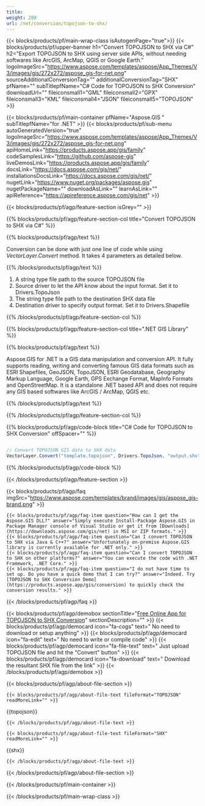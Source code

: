 ```yaml
---
title:  
weight: 280
url: /net/conversion/topojson-to-shx/ 
---
```


{{< blocks/products/pf/main-wrap-class isAutogenPage="true">}}
{{< blocks/products/pf/upper-banner h1="Convert TOPOJSON to SHX via C#" h2="Export TOPOJSON to SHX using server side APIs, without needing softwares like ArcGIS, ArcMap, QGIS or Google Earth." logoImageSrc="https://www.aspose.com/templates/aspose/App_Themes/V3/images/gis/272x272/aspose_gis-for-net.png" sourceAdditionalConversionTag="" additionalConversionTag="SHX" pfName="" subTitlepfName="C# Code for TOPOJSON to SHX Conversion" downloadUrl="" fileiconsmall1="GML" fileiconsmall2="GPX" fileiconsmall3="KML" fileiconsmall4="JSON" fileiconsmall5="TOPOJSON" >}}

{{< blocks/products/pf/main-container pfName="Aspose.GIS " subTitlepfName="for .NET" >}}
{{< blocks/products/pf/sub-menu autoGeneratedVersion="true" logoImageSrc="https://www.aspose.com/templates/aspose/App_Themes/V3/images/gis/272x272/aspose_gis-for-net.png" apiHomeLink="https://products.aspose.app/gis/family" codeSamplesLink="https://github.com/aspose-gis" liveDemosLink="https://products.aspose.app/gis/family" docsLink="https://docs.aspose.com/gis/net/" installationsDocsLink="https://docs.aspose.com/gis/net/" nugetLink="https://www.nuget.org/packages/aspose.gis" nugetPackageName="" downloadAsLink="" learnAsLink="" apiReference="https://apireference.aspose.com/gis/net" >}}

{{< blocks/products/pf/agp/feature-section isGrey="" >}}

{{% blocks/products/pf/agp/feature-section-col title="Convert TOPOJSON to SHX via C#" %}}

{{% blocks/products/pf/agp/text %}}

 Conversion can be done with just one line of code while using
 *VectorLayer.Convert* 
 method. It takes 4 parameters as detailed below.

{{% /blocks/products/pf/agp/text %}}

1.  A string type file path to the source TOPOJSON file
1.  Source driver to let the API know about the input format. Set it to Drivers.TopoJson
1.  The string type file path to the destination SHX data file
1.  Destination driver to specify output format. Set it to Drivers.Shapefile

{{% /blocks/products/pf/agp/feature-section-col %}}

{{% blocks/products/pf/agp/feature-section-col title=".NET GIS Library" %}}

{{% blocks/products/pf/agp/text %}}

 Aspose.GIS for .NET is a GIS data manipulation and conversion API. It fully supports reading, writing and converting famous GIS data formats such as ESRI Shapefiles, GeoJSON, TopoJSON, ESRI Geodatabase, Geography Markup Language, Google Earth, GPS Exchange Format, MapInfo Formats and OpenStreetMap. It is a standalone .NET based API and does not require any GIS based softwares like ArcGIS / ArcMap, QGIS etc.

{{% /blocks/products/pf/agp/text %}}

{{% /blocks/products/pf/agp/feature-section-col %}}

{{% blocks/products/pf/agp/code-block title="C# Code for TOPOJSON to SHX Conversion" offSpacer="" %}}

```cs

// Convert TOPOJSON GIS data to SHX data
VectorLayer.Convert("template.topojson", Drivers.TopoJson, "output.shx", Drivers.Shapefile);

```

{{% /blocks/products/pf/agp/code-block %}}

{{< /blocks/products/pf/agp/feature-section >}}

{{< blocks/products/pf/agp/faq imgSrc="https://www.aspose.com/templates/brand/images/gis/aspose_gis-brand.png" >}}

    {{< blocks/products/pf/agp/faq-item question="How can I get the Aspose.GIS DLL?" answer="Simply execute Install-Package Aspose.GIS in Package Manager console of Visual Studio or get it from [Downloads](https://downloads.aspose.com/gis/net) in MSI or ZIP formats." >}}
    {{< blocks/products/pf/agp/faq-item question="Can I convert TOPOJSON to SHX via Java & C++?" answer="Unfortunately on-premise Aspose.GIS library is currently available for .NET only." >}}
    {{< blocks/products/pf/agp/faq-item question="Can I convert TOPOJSON to SHX on other platforms?" answer="You can execute the code with .NET Framework, .NET Core." >}}
    {{< blocks/products/pf/agp/faq-item question="I do not have time to set up. Do you have a quick demo that I can try?" answer="Indeed. Try [TOPOJSON to SHX Conversion Demo](https://products.aspose.app/gis/conversion) to quickly check the conversion results." >}}
 
{{< /blocks/products/pf/agp/faq >}}

<!-- aboutfile Starts -->

{{< blocks/products/pf/agp/demobox sectionTitle="[Free Online App for TOPOJSON to SHX Conversion](https://products.aspose.app/gis/conversion)" sectionDescription="" >}}
        {{< blocks/products/pf/agp/democard icon="fa-cogs" text=" No need to download or setup anything" >}}
        {{< blocks/products/pf/agp/democard icon="fa-edit" text=" No need to write or compile code" >}}
        {{< blocks/products/pf/agp/democard icon="fa-file-text" text=" Just upload TOPOJSON file and hit the \"Convert\" button" >}}
        {{< blocks/products/pf/agp/democard icon="fa-download" text=" Download the resultant SHX file from the link" >}}
{{< /blocks/products/pf/agp/demobox >}}

{{< blocks/products/pf/agp/about-file-section >}}

    {{< blocks/products/pf/agp/about-file-text fileFormat="TOPOJSON" readMoreLink="" >}}
{{topojson}}

    {{< /blocks/products/pf/agp/about-file-text >}}

    {{< blocks/products/pf/agp/about-file-text fileFormat="SHX" readMoreLink="" >}}
{{shx}}

    {{< /blocks/products/pf/agp/about-file-text >}}

{{< /blocks/products/pf/agp/about-file-section >}}

<!-- aboutfile Ends -->

{{< /blocks/products/pf/main-container >}}
    
{{< /blocks/products/pf/main-wrap-class >}}